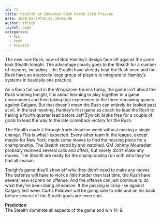 ```yaml
---
id: 71
title: Stealth at Edmonton Rush March 29th Preview
date: 2008-03-29T15:05:19+00:00
author: tfitch
layout: page
categories:
  - NLL
  - Rush
  - Stealth
---
```

The new look Rush, now of Bob Hamley&#8217;s design face off against the same look Stealth tonight. The advantage clearly goes to the Stealth for a number of reasons, including &#8211; the Stealth have already beat the Rush once and the Rush have an atypically large group of players to integrate to Hamley&#8217;s systems in basically one practice.

As a Rush fan said in the Wingszone forums today, the game isn&#8217;t about the Rush winning tonight, it is about learning to play together in a game environment and then taking that experience to the three remaining games against Calgary. But that doesn&#8217;t mean the Rush can entirely be looked past at all. In the last meeting, Hamley&#8217;s first game as coach he lead the Rush to having a fourth quarter lead before Jeff Zywicki broke free for a couple of goals to lead the way to the late comeback victory for the Rush.

The Stealth made it through trade deadline week without making a single change. This is what I expected. Every other team in the league, except maybe for New York, made some moves to find the missing piece for a championship. The Stealth stood by and watched. GM Johnny Mouradian probably received several calls and offers, but wisely didn&#8217;t make any moves. The Stealth are ready for the championship run with who they&#8217;ve had all season.

Tonight&#8217;s game they&#8217;ll show off why they didn&#8217;t need to make any moves. The defense will have to work a little harder than last time, the Rush have several new scorers on offense. And the offense can just continue to do what they&#8217;ve been doing all season. If the passing is crisp like against Calgary last week Curtis Palidwor will be going side to side and on his back before several of the Stealth goals are even shot.

**Prediction:**  
The Stealth dominate all aspects of the game and win 14-9.
